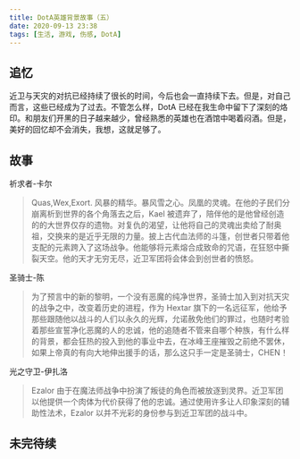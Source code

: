 ```yaml
---
title: DotA英雄背景故事（五）
date: 2020-09-13 23:38
tags: [生活, 游戏, 伤感, DotA]
---
```


## 追忆
近卫与天灾的对抗已经持续了很长的时间，今后也会一直持续下去。但是，对自己而言，这些已经成为了过去。不管怎么样，DotA 已经在我生命中留下了深刻的烙印。和朋友们开黑的日子越来越少，曾经熟悉的英雄也在酒馆中喝着闷酒。但是，美好的回忆却不会消失，我想，这就足够了。

## 故事

祈求者-卡尔

> Quas,Wex,Exort. 风暴的精华。暴风雪之心。凤凰的灵魂。在他的子民们分崩离析到世界的各个角落去之后，Kael 被遗弃了，陪伴他的是他曾经创造的的大世界仅存的遗物。对复仇的渴望，让他将自己的灵魂出卖给了耐奥祖，交换来的是近乎无限的力量。披上古代血法师的斗篷，创世者只带着他支配的元素跨入了这场战争。他能够将元素熔合成致命的咒语，在狂怒中撕裂天空。他的天才无穷无尽，近卫军团将会体会到创世者的愤怒。

圣骑士-陈

> 为了预言中的新的黎明，一个没有恶魔的纯净世界，圣骑士加入到对抗天灾的战争之中，改变着历史的进程，作为 Hextar 旗下的一名远征军，他给予那些跟随他以战斗的人们以永久的光辉，允诺赦免他们的罪过，也随时考验着那些宣誓净化恶魔的人的忠诚，他的追随者不管来自哪个种族，有什么样的背景，都会狂热的投入到他的事业中去，在冰峰王座摧毁之前绝不罢休，如果上帝真的有向大地伸出援手的话，那么这只手一定是圣骑士，CHEN！

光之守卫-伊扎洛

> Ezalor 由于在魔法师战争中扮演了叛徒的角色而被放逐到灵界。近卫军团以他提供一个肉体为代价获得了他的忠诚。通过使用许多让人印象深刻的辅助性法术，Ezalor 以并不光彩的身份参与到近卫军团的战斗中。


## 未完待续
